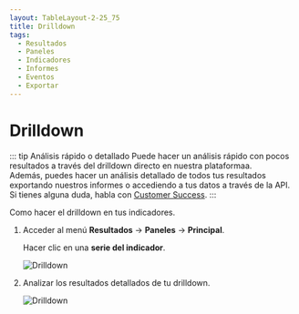 ```yaml
---
layout: TableLayout-2-25_75
title: Drilldown
tags:
  - Resultados
  - Paneles
  - Indicadores
  - Informes
  - Eventos
  - Exportar
---
```


# Drilldown

::: tip Análisis rápido o detallado
Puede hacer un análisis rápido con pocos resultados a través del drilldown directo en nuestra plataformaa.<br>
Además, puedes hacer un análisis detallado de todos tus resultados exportando nuestros informes o accediendo a tus datos a través de la API.<br>
Si tienes alguna duda, habla con [Customer Success](mailto:cs@phishx.io).
:::

Como hacer el drilldown en tus indicadores.

1. Acceder al menú **Resultados** -> **Paneles** -> **Principal**.

   Hacer clic en una **serie del indicador**.

   ![Drilldown](https://cdn.phishx.io/phishx-docs/images/phishx_results_dashboard_main_11_drilldown.webp)

2. Analizar los resultados detallados de tu drilldown.

   ![Drilldown](https://cdn.phishx.io/phishx-docs/images/phishx_results_dashboard_main_12_drilldown.webp)
